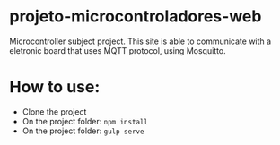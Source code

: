 # projeto-microcontroladores-web

Microcontroller subject project.
This site is able to communicate with a eletronic board that uses MQTT protocol, using Mosquitto.

# How to use:

- Clone the project
- On the project folder: `npm install`
- On the project folder: `gulp serve`
